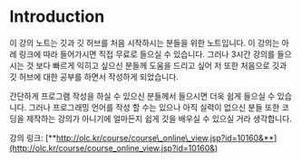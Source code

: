# Introduction

이 강의 노트는 깃과 깃 허브를 처음 시작하시는 분들을 위한 노트입니다. 이 강의는 아레 링크에 따라 들어가시면 직접 무료로 들으실 수 있습니다. 그러나 3시간 강의를 들으시는 것 보다 빠르게 익히고 싶으신 분들께 도움을 드리고 싶어 저 또한 처음으로 깃과 깃 허브에 대한 공부를 하면서 작성하게 되었습니다.

간단하게 프로그램 작성을 하실 수 있으신 분들께서 들으시면 더욱 쉽게 들으실 수 있습니다. 그러나 프로그래밍 언어를 작성 할 수는 있으나 아직 실력이 없으신 분들 또한 코딩을 제작하는 강의가 아니기에 얼마든지 쉽게 깃을 배우실 수 있으실 거라 생각합니다.

강의 링크: [**http://olc.kr/course/course\_online\_view.jsp?id=10160&**](http://olc.kr/course/course_online_view.jsp?id=10160&)

